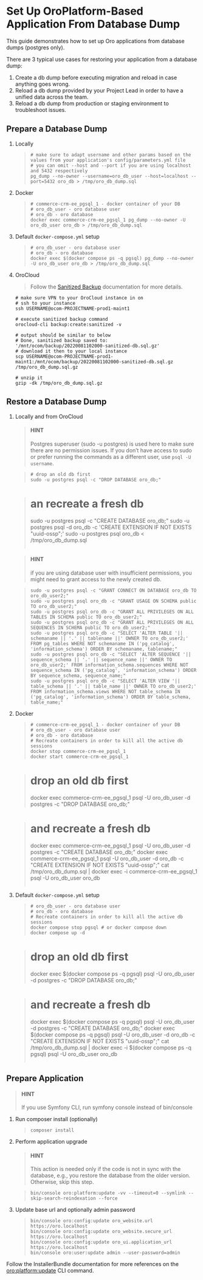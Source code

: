 <a id="setup-from-db-dump"></a>

# Set Up OroPlatform-Based Application From Database Dump

This guide demonstrates how to set up Oro applications from database dumps (postgres only).

There are 3 typical use cases for restoring your application from a database dump:

1. Create a db dump before executing migration and reload in case anything goes wrong.
2. Reload a db dump provided by your Project Lead in order to have a unified data across the team.
3. Reload a db dump from production or staging environment to troubleshoot issues.

## Prepare a Database Dump

1. Locally
   > ```none
   > # make sure to adapt username and other params based on the values from your application's config/parameters.yml file
   > # you can omit --host and --port if you are using localhost and 5432 respectively
   > pg_dump --no-owner --username=oro_db_user --host=localhost --port=5432 oro_db > /tmp/oro_db_dump.sql
   > ```
2. Docker
   > ```none
   > # commerce-crm-ee_pgsql_1 - docker container of your DB
   > # oro_db_user - oro database user
   > # oro_db - oro database
   > docker exec commerce-crm-ee_pgsql_1 pg_dump --no-owner -U oro_db_user oro_db > /tmp/oro_db_dump.sql
   > ```
3. Default `docker-compose.yml` setup
   > ```none
   > # oro_db_user - oro database user
   > # oro_db - oro database
   > docker exec $(docker compose ps -q pgsql) pg_dump --no-owner -U oro_db_user oro_db > /tmp/oro_db_dump.sql
   > ```

1. OroCloud
   > Follow the <a href="https://doc.oroinc.com/cloud/maintenance/basic-use/#sanitized-backup" target="_blank">Sanitized Backup</a> documentation for more details.
   ```none
   # make sure VPN to your OroCloud instance in on
   # ssh to your instance
   ssh USERNAME@ocom-PROJECTNAME-prod1-maint1

   # execute sanitized backup command
   orocloud-cli backup:create:sanitized -v

   # output should be similar to below
   # Done, sanitized backup saved to: '/mnt/ocom/backup/20220081102000-sanitized-db.sql.gz'
   # download it then to your local instance
   scp USERNAME@ocom-PROJECTNAME-prod1-maint1:/mnt/ocom/backup/20220081102000-sanitized-db.sql.gz /tmp/oro_db_dump.sql.gz

   # unzip it
   gzip -dk /tmp/oro_db_dump.sql.gz
   ```

## Restore a Database Dump

<a id="setup-from-db-dump-restore-local-cloud"></a>
1. Locally and from OroCloud
   > #### HINT
   > Postgres superuser (sudo -u postgres) is used here to make sure there are no permission issues. If you don’t have access to sudo or prefer running the commands as a different user, use `psql -U username`.

   > ```none
   > # drop an old db first
   > sudo -u postgres psql -c "DROP DATABASE oro_db;"

   > # an recreate a fresh db
   > sudo -u postgres psql -c "CREATE DATABASE oro_db;"
   > sudo -u postgres psql -d oro_db -c 'CREATE EXTENSION IF NOT EXISTS "uuid-ossp";'
   > sudo -u postgres psql oro_db < /tmp/oro_db_dump.sql
   > ```

   > #### HINT
   > if you are using database user with insufficient permissions, you might need to grant access to the newly created db.

   > ```none
   > sudo -u postgres psql -c "GRANT CONNECT ON DATABASE oro_db TO oro_db_user2;"
   > sudo -u postgres psql oro_db -c "GRANT USAGE ON SCHEMA public TO oro_db_user2;"
   > sudo -u postgres psql oro_db -c "GRANT ALL PRIVILEGES ON ALL TABLES IN SCHEMA public TO oro_db_user2;"
   > sudo -u postgres psql oro_db -c "GRANT ALL PRIVILEGES ON ALL SEQUENCES IN SCHEMA public TO oro_db_user2;"
   > sudo -u postgres psql oro_db -c "SELECT 'ALTER TABLE '|| schemaname || '.' || tablename ||' OWNER TO oro_db_user2;' FROM pg_tables WHERE NOT schemaname IN ('pg_catalog', 'information_schema') ORDER BY schemaname, tablename;"
   > sudo -u postgres psql oro_db -c "SELECT 'ALTER SEQUENCE '|| sequence_schema || '.' || sequence_name ||' OWNER TO oro_db_user2;' FROM information_schema.sequences WHERE NOT sequence_schema IN ('pg_catalog', 'information_schema') ORDER BY sequence_schema, sequence_name;"
   > sudo -u postgres psql oro_db -c "SELECT 'ALTER VIEW '|| table_schema || '.' || table_name ||' OWNER TO oro_db_user2;' FROM information_schema.views WHERE NOT table_schema IN ('pg_catalog', 'information_schema') ORDER BY table_schema, table_name;"
   > ```
2. Docker
   > ```none
   > # commerce-crm-ee_pgsql_1 - docker container of your DB
   > # oro_db_user - oro database user
   > # oro_db - oro database
   > # Recreate containers in order to kill all the active db sessions
   > docker stop commerce-crm-ee_pgsql_1
   > docker start commerce-crm-ee_pgsql_1

   > # drop an old db first
   > docker exec commerce-crm-ee_pgsql_1 psql -U oro_db_user -d postgres -c "DROP DATABASE oro_db;"

   > # and recreate a fresh db
   > docker exec commerce-crm-ee_pgsql_1 psql -U oro_db_user -d postgres -c "CREATE DATABASE oro_db;"
   > docker exec commerce-crm-ee_pgsql_1 psql -U oro_db_user -d oro_db -c "CREATE EXTENSION IF NOT EXISTS \"uuid-ossp\";"
   > cat /tmp/oro_db_dump.sql | docker exec -i commerce-crm-ee_pgsql_1 psql -U oro_db_user oro_db
   > ```
3. Default `docker-compose.yml` setup
   > ```none
   > # oro_db_user - oro database user
   > # oro_db - oro database
   > # Recreate containers in order to kill all the active db sessions
   > docker compose stop pgsql # or docker compose down
   > docker compose up -d

   > # drop an old db first
   > docker exec $(docker compose ps -q pgsql) psql -U oro_db_user -d postgres -c "DROP DATABASE oro_db;"

   > # and recreate a fresh db
   > docker exec $(docker compose ps -q pgsql) psql -U oro_db_user -d postgres -c "CREATE DATABASE oro_db;"
   > docker exec $(docker compose ps -q pgsql) psql -U oro_db_user -d oro_db -c "CREATE EXTENSION IF NOT EXISTS \"uuid-ossp\";"
   > cat /tmp/oro_db_dump.sql | docker exec -i $(docker compose ps -q pgsql) psql -U oro_db_user oro_db
   > ```

## Prepare Application

> #### HINT
> If you use Symfony CLI, run symfony console instead of bin/console
1. Run composer install (optionally)
   > ```none
   > composer install
   > ```
2. Perform application upgrade
   > #### HINT
   > This action is needed only if the code is not in sync with the database, e.g., you restore the database from the older version. Otherwise, skip this step.

   > ```none
   > bin/console oro:platform:update -vv --timeout=0 --symlink --skip-search-reindexation --force
   > ```
3. Update base url and optionally admin password
   > ```none
   > bin/console oro:config:update oro_website.url https://oro.localhost
   > bin/console oro:config:update oro_website.secure_url https://oro.localhost
   > bin/console oro:config:update oro_ui.application_url https://oro.localhost
   > bin/console oro:user:update admin --user-password=admin
   > ```

Follow the InstallerBundle documentation for more references on the [oro:platform:update](../../../bundles/platform/InstallerBundle/commands.md#installer-bundle-commands-oro-platform-update) CLI command.
